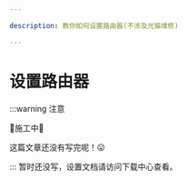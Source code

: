 ```yaml
---

description: 教你如何设置路由器(不涉及光猫维修)

---
```


# 设置路由器

:::warning 注意

🚧施工中🚧

这篇文章还没有写完呢！😛

:::
暂时还没写，设置文档请访问下载中心查看。
